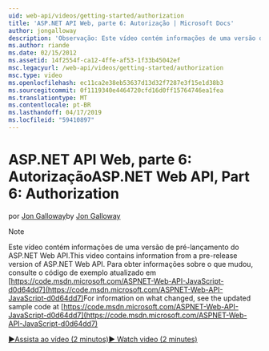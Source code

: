 ```yaml
---
uid: web-api/videos/getting-started/authorization
title: 'ASP.NET API Web, parte 6: Autorização | Microsoft Docs'
author: jongalloway
description: 'Observação: Este vídeo contém informações de uma versão de pré-lançamento do ASP.NET Web API'
ms.author: riande
ms.date: 02/15/2012
ms.assetid: 14f2554f-ca12-4ffe-af53-1f33b45042ef
msc.legacyurl: /web-api/videos/getting-started/authorization
msc.type: video
ms.openlocfilehash: ec11ca2e38eb53637d13d32f7287e3f15e1d38b3
ms.sourcegitcommit: 0f1119340e4464720cfd16d0ff15764746ea1fea
ms.translationtype: MT
ms.contentlocale: pt-BR
ms.lasthandoff: 04/17/2019
ms.locfileid: "59410897"
---
```

# <a name="aspnet-web-api-part-6-authorization"></a><span data-ttu-id="4c811-103">ASP.NET API Web, parte 6: Autorização</span><span class="sxs-lookup"><span data-stu-id="4c811-103">ASP.NET Web API, Part 6: Authorization</span></span>

<span data-ttu-id="4c811-104">por [Jon Galloway](https://github.com/jongalloway)</span><span class="sxs-lookup"><span data-stu-id="4c811-104">by [Jon Galloway](https://github.com/jongalloway)</span></span>

> [!NOTE]
> <span data-ttu-id="4c811-105">Este vídeo contém informações de uma versão de pré-lançamento do ASP.NET Web API.</span><span class="sxs-lookup"><span data-stu-id="4c811-105">This video contains information from a pre-release version of ASP.NET Web API.</span></span> <span data-ttu-id="4c811-106">Para obter informações sobre o que mudou, consulte o código de exemplo atualizado em [https://code.msdn.microsoft.com/ASPNET-Web-API-JavaScript-d0d64dd7](https://code.msdn.microsoft.com/ASPNET-Web-API-JavaScript-d0d64dd7)</span><span class="sxs-lookup"><span data-stu-id="4c811-106">For information on what changed, see the updated sample code at [https://code.msdn.microsoft.com/ASPNET-Web-API-JavaScript-d0d64dd7](https://code.msdn.microsoft.com/ASPNET-Web-API-JavaScript-d0d64dd7)</span></span>

[<span data-ttu-id="4c811-107">&#9654;Assista ao vídeo (2 minutos)</span><span class="sxs-lookup"><span data-stu-id="4c811-107">&#9654; Watch video (2 minutes)</span></span>](https://channel9.msdn.com/Blogs/ASP-NET-Site-Videos/authorization)
